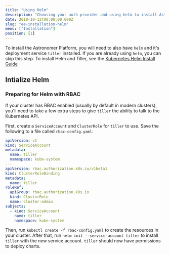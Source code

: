 ```yaml
---
title: "Using Helm"
description: "Choosing your auth provider and using helm to install Astronomer Enterprise."
date: 2018-10-12T00:00:00.000Z
slug: "ee-installation-helm"
menu: ["Installation"]
position: [1]
---
```


To install the Astronomer Platform, you will need to also have `helm` and it's deployment service `tiller` installed. If you are already using `helm`, you can skip this step.
To install Helm and Tiller, see the [Kubernetes Helm Install Guide](https://github.com/kubernetes/helm/blob/master/docs/install.md)

## Intialize Helm

### Preparing for Helm with RBAC

If your cluster has RBAC enabled (usually by default in modern clusters), you'll need to take a few extra steps to give `tiller` the ability to talk to the Kubernetes API.

First, create a `ServiceAccount` and `ClusterRole` for `tiller` to use. Save the following to a file called `rbac-config.yaml`:

```yaml
apiVersion: v1
kind: ServiceAccount
metadata:
  name: tiller
  namespace: kube-system
---
apiVersion: rbac.authorization.k8s.io/v1beta1
kind: ClusterRoleBinding
metadata:
  name: tiller
roleRef:
  apiGroup: rbac.authorization.k8s.io
  kind: ClusterRole
  name: cluster-admin
subjects:
  - kind: ServiceAccount
    name: tiller
    namespace: kube-system
```

Then, run `kubectl create -f rbac-config.yaml` to create the resources in your cluster. After that, run `helm init --service-account tiller` to install `tiller` with the new service account. `tiller` should now have permissions to deploy charts.

